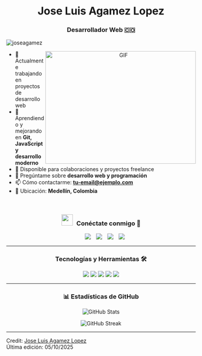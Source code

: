 <h1 align="center">Jose Luis Agamez Lopez</h1>
<h3 align="center">Desarrollador Web 🇨🇴</h3>

<p align="left"> <img src="https://komarev.com/ghpvc/?username=joseagamez&label=Visitas%20al%20perfil&color=0e75b6&style=flat" alt="joseagamez" /> </p>

<a target="_blank" align="center">
  <img align="right" top="500" height="300" width="400" alt="GIF" src="https://media.giphy.com/media/SWoSkN6DxTszqIKEqv/giphy.gif">
</a>

- 🔭 Actualmente trabajando en proyectos de desarrollo web
- 🌱 Aprendiendo y mejorando en **Git, JavaScript y desarrollo moderno**
- 🤝 Disponible para colaboraciones y proyectos freelance
- 💬 Pregúntame sobre **desarrollo web y programación**
- 📫 Cómo contactarme: **tu-email@ejemplo.com**
- 📍 Ubicación: **Medellín, Colombia**

<br/>

<h3 align="center"> <img src="https://media.giphy.com/media/iY8CRBdQXODJSCERIr/giphy.gif" width="30" height="30" style="margin-right: 10px;">Conéctate conmigo 🤝 </h3>

<p align="center">
 <div align="center" class="icons-social" style="margin-left: 10px;">
        <a style="margin-left: 10px;" target="_blank" href="https://www.linkedin.com/in/tu-usuario/">
			<img src="https://img.icons8.com/doodle/40/000000/linkedin--v2.png"></a>
        <a style="margin-left: 10px;" target="_blank" href="https://github.com/tu-usuario">
		<img src="https://img.icons8.com/doodle/40/000000/github--v1.png"></a>
        <a style="margin-left: 10px;" target="_blank" href="https://instagram.com/tu-usuario">
			<img src="https://img.icons8.com/doodle/40/000000/instagram-new--v2.png"></a>
		<a style="margin-left: 10px;" target="_blank" href="https://twitter.com/tu-usuario">
			<img src="https://img.icons8.com/doodle/1x/twitter-squared--v2.png"></a>
      </div>
</p>

---

<h3 align="center">Tecnologías y Herramientas 🛠️</h3>

<p align="center">
  <img src="https://img.shields.io/badge/HTML5-E34F26?style=for-the-badge&logo=html5&logoColor=white" />
  <img src="https://img.shields.io/badge/CSS3-1572B6?style=for-the-badge&logo=css3&logoColor=white" />
  <img src="https://img.shields.io/badge/JavaScript-F7DF1E?style=for-the-badge&logo=javascript&logoColor=black" />
  <img src="https://img.shields.io/badge/Git-F05032?style=for-the-badge&logo=git&logoColor=white" />
  <img src="https://img.shields.io/badge/GitHub-181717?style=for-the-badge&logo=github&logoColor=white" />
</p>

---

<h3 align="center">📊 Estadísticas de GitHub</h3>

<p align="center">
  <img src="https://github-readme-stats.vercel.app/api?username=tu-usuario&show_icons=true&theme=radical" alt="GitHub Stats" />
</p>

<p align="center">
  <img src="https://github-readme-streak-stats.herokuapp.com/?user=tu-usuario&theme=radical" alt="GitHub Streak" />
</p>

---

Credit: [Jose Luis Agamez Lopez](https://github.com/xm8-alt)  
Última edición: 05/10/2025
